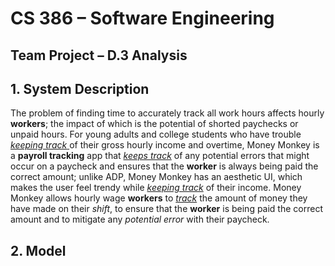 # CS 386 – Software Engineering
## Team Project – D.3 Analysis

## **1. System Description**
The problem of finding time to accurately track all work hours affects hourly **workers**; the impact of which is the potential of shorted paychecks or unpaid hours. For young adults and college students who have trouble <ins> _keeping track_ </ins> of their gross hourly income and overtime, Money Monkey is a **payroll tracking** app that <ins>_keeps track_</ins> of any potential errors that might occur on a paycheck and ensures that the **worker** is always being paid the correct amount; unlike ADP, Money Monkey has an aesthetic UI, which makes the user feel trendy while <ins>_keeping track_</ins> of their income. Money Monkey allows hourly wage **workers** to <ins>_track_</ins> the amount of money they have made on their _shift_, to ensure that the **worker** is being paid the correct amount and to mitigate any _potential error_ with their paycheck. 



## **2. Model**
